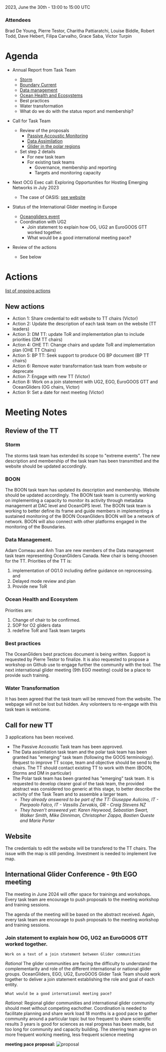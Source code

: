 2023, June the 30th - 13:00 to 15:00 UTC

### Attendees
Brad De Young, Pierre Testor, Charitha Pattiaratchi, Louise Biddle, Robert Todd, Dave Hebert, Filipa Carvalho, Grace Saba, Victor Turpin

# Agenda
* Annual Report from Task Team
    * [Storm](https://drive.google.com/file/d/1GGFViXT4DrPF1y50Gn5ayI4uvPo-eYkd/view?usp=drive_link)
    * [Boundary Current](https://drive.google.com/file/d/1tF9zZUbOEAZtxfGjXFwYDQwv0nkU7iO0/view?usp=drive_link)
    * [Data management](https://github.com/OceanGlidersCommunity/meeting_notes/blob/main/2023/OGCalForTaskTeamReviewJune2023.md)
    * [Ocean Health and Ecosystems](https://docs.google.com/document/d/1tGG34veMCJot55QY8VoZiP8Gd0gKQGU3/edit?usp=sharing&ouid=102607847252700671759&rtpof=true&sd=true)
    * Best practices
    * Water transformation
    * What do we do with the status report and membership?

* Call for Task Team
    * Review of the proposals
        * [Passive Accoustic Monitoring](https://drive.google.com/file/d/1t2KzWzQbxy8Da4AuzuZlrCNURrFKOdWJ/view?usp=drive_link)
        * [Data Assimilation](https://drive.google.com/file/d/17bXYpCv4HJe7g_KCUH1IrzMuJxTryEOi/view?usp=drive_link) 
        * [Glider in the polar regions](https://drive.google.com/file/d/18GWTSe1GEGgv4eFEkcHnygKpS_u6bEAo/view?usp=drive_link)
    * Set step 2 details
        * For new task team
        * For existing task teams
            * Governance, membership and reporting
            * Targets and monitoring capacity

* Next OCG Exec call: Exploring Opportunities for Hosting Emerging Networks in July 2023
    * The case of OASIS: [see website](https://airseaobs.org/)
* Status of the International Glider meeting in Europe
    * [Oceangliders event]([https://www.oceangliders.org/events/)
    * Coordination with UG2
        * Join statement to explain how OG, UG2 an EuroGOOS GTT worked together.
        * What would be a good international meeting pace?
* Review of the actions
    * See below

# Actions
[list of ongoing actions](https://docs.google.com/document/d/1WJ5Q_oTLTUjmutnGOoJUVJ1HLmN7jrI_iQ2VkMK2ipU/edit?usp=sharing)

## New actions

* Action 1: Share credential to edit website to TT chairs (Victor)
* Action 2: Update the description of each task team on the website (TT leaders)
* Action 3: DM TT: update ToR and implementation plan to include priorities (DM TT chairs)
* Action 4: OHE TT: Change chairs and update ToR and implementation plan (OHE TT Chairs)
* Action 5: BP TT: Seek support to produce OG BP document (BP TT chairs)
* Action 6: Remove water transformation task team from website or deprecate
* Action 7: Engage with new TT (Victor)
* Action 8: Work on a join statement with UG2, EGO, EuroGOOS GTT and OceanGliders (OG chairs, Victor)
* Action 9: Set a date for next meeting (Victor)

# Meeting Notes
## Review of the TT
### Storm
The storms task team has extended its scope to "extreme events". The new description and membership of the task team has been transmitted and the website should be updated accordingly.

### BOON
The BOON task team has updated its description and membership. Website should be updated accordingly. 
The BOON task team is currently working on implementing a capacity to monitor its activity through metadata management at DAC level and OceanOPS level.
The BOON task team is working to better define its frame and guide members in implementing a sustained monitoring of the BOON
OceanGliders BOON will be a network of network. BOON will also connect with other platforms engaged in the monitoring of the Boundaries.

### Data Management.
Adam Comeau and Anh Tran are new members of the Data management task team representing OceanGliders Canada. 
New chair is being choosen for the TT.
Priorities of the TT is: 
1) implementation of OG1.0 including define guidance on reprocessing. and 
2) Delayed mode review and plan
3) Provide new ToR

### Ocean Health and Ecosystem
Priorities are:
1) Change of chair to be confirmed.
3) SOP for O2 gliders data
4) redefine ToR and Task team targets

### Best practices
The OceanGliders best practices document is being written. Support is requested by Pierre Testor to finalize.
It is also requested to propose a workshop on Github use to engage further the community with the tool. 
The next international glider meeting (9th EGO meeting) could be a place to provide such training.

### Water Transformation
It has been agreed that the task team will be removed from the website. The webpage will not be lost but hidden. Any volonteers to re-engage with this task team is welcome.


## Call for new TT
3 applications has been received.
* The Passive Accoustic Task team has been approved.
* The Data assimilation task team and the polar task team has been granted has "emerging" task team (following the GOOS terminology). Request to improve TT scope, team and objective should be send to the chairs. The TT should contact existing TT to work with them (BOON, Storms and DM in particular)
* The Polar task team has been granted has "emerging" task team. It is requested to develop clearer goal of the task team, the provided abstract was considered too generic at this stage, to better describe the activity of the Task Team and to assemble a larger team.
    * *They already answered to be part of the TT:* 
*Giuseppe Aulicino, IT - Pierpaolo Falco, IT - Vassilis Zervakis, GR - Craig Stevens NZ*
    * *They haven’t answered yet: 
Karen Heywood, Sebastian Swart, Walker Smith, Mike Dinniman, Christopher Zappa, Bastien Queste and Marie Porter*


## Website
The credentials to edit the website will be transfered to the TT chairs.
The issue with the map is still pending. Investment is needed to implement live map.


## International Glider Conference - 9th EGO meeting
The meeting in June 2024 will offer space for trainings and workshops.
Every task team are encourage to push proposals to the meeting workshop and training sessions.

The agenda of the meeting will be based on the abstract received.
Again, every task team are encourage to push proposals to the meeting workshop and training sessions.

### Join statement to explain how OG, UG2 an EuroGOOS GTT worked together.
    
    Work on a text of a join statement between Glider communities
*Rational*
The glider communities are facing the difficulty to understand the complementarity and role of the different international or national glider groups.
OceanGliders, EGO, UG2, EuroGOOS Glider Task Team should work together to deliver a join statement establishing the role and goal of each entity.
    
    What would be a good international meeting pace?
    
*Rational:*
Regional glider communities and international glider community should meet without competing eachother.
Coordination is needed to facilitate planning and share work load
18 months is a good pace to gather community around a particular topic but too frequent to share scientific results
3 years is good for sciences as real progress has been made, but too long for community and capacity building.
The steering team agree on more frequent working meeting, less frequent science meeting

**meeting pace proposal:**
![proposal]([https://hackmd.io/_uploads/SyohdYb-a.png](https://github.com/OceanGlidersCommunity/meeting_notes/blob/main/2023/meeting%20pace.png)https://github.com/OceanGlidersCommunity/meeting_notes/blob/main/2023/meeting%20pace.png)
